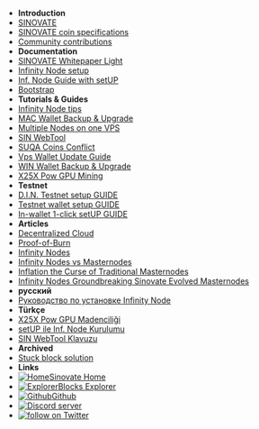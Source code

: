 - **Introduction**
- [SINOVATE](summary)
- [SINOVATE coin specifications](coin_specifications)
- [Community contributions](/)
- **Documentation**
- [SINOVATE Whitepaper Light](SINOVATE_Whitepaper_Light)
- [Infinity Node setup](infinity_node_setup_guide)
- [Inf. Node Guide with setUP](infinity_node_guide_with_setup)
- [Bootstrap](bootstrap)
- **Tutorials & Guides**
- [Infinity Node tips](infinity_node_tips)
- [MAC Wallet Backup & Upgrade](mac_wallet_backup_and_upgrade)
- [Multiple Nodes on one VPS](multiple_nodes_on_one_vps)
- [SIN WebTool](sin_webtool_guide)
- [SUQA Coins Conflict](suqa_conflict)
- [Vps Wallet Update Guide](vps_wallet_update)
- [WIN Wallet Backup & Upgrade](windows_wallet_backup_and_upgrade)
- [X25X Pow GPU Mining](X25X-PoW-GPU-Mining)
- **Testnet**
- [D.I.N. Testnet setup GUIDE](din_testnet_setup_guide)
- [Testnet wallet setup GUIDE](testnet_wallet_setup_guide)
- [In-wallet 1-click setUP GUIDE](inwallet_1click_guide)
- **Articles**
- [Decentralized Cloud](decentralized_cloud)
- [Proof-of-Burn](proof_of_burn)
- [Infinity Nodes](infinity_nodes)
- [Infinity Nodes vs Masternodes](infinity_nodes_vs_masternodes)
- [Inflation the Curse of Traditional Masternodes](inflation_the_curse_of_traditional_masternodes)
- [Infinity Nodes Groundbreaking Sinovate Evolved Masternodes](infinity_nodes_groundbreaking_sinovate_evolved_masternodes)
- **русский**
- [Руководство по установке Infinity Node](pуководство_по_установке_infinity_node)
- **Türkçe**
- [X25X Pow GPU Madenciliği](X25X-PoW-GPU-Mining-TR)
- [setUP ile Inf. Node Kurulumu](infinity_node_setup_guide_TR)
- [SIN WebTool Klavuzu](sin_webtool_guide_TR)
- **Archived**
- [Stuck block solution](archive/20200214_stuck_block_350094)
- **Links**
- [![Home](https://icongr.am/feather/home.svg?size=16&color=808080)Sinovate Home](https://www.sinovate.io)
- [![Explorer](https://icongr.am/feather/link.svg?size=16&color=808080)Blocks Explorer](https://explorer.sinovate.io)
- [![Github](https://icongram.jgog.in/simple/github.svg?color=808080&size=16)Github](https://github.com/SINOVATEblockchain/SIN-core)
- <a href="https://discord.gg/WnRExsx"><img src="https://discordapp.com/api/guilds/494460434691391509/embed.png" alt="Discord server" /></a> 
- <a href="https://twitter.com/intent/follow?screen_name=SinovateChain"><img src="https://img.shields.io/twitter/follow/SinovateChain.svg?style=social&logo=twitter" alt="follow on Twitter"></a>


